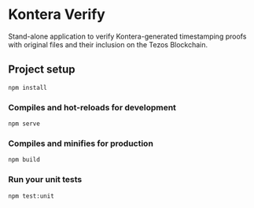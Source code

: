 # Kontera Verify

Stand-alone application to verify Kontera-generated timestamping proofs with original files and their inclusion on the Tezos Blockchain.

## Project setup

```
npm install
```

### Compiles and hot-reloads for development

```
npm serve
```

### Compiles and minifies for production

```
npm build
```

### Run your unit tests

```
npm test:unit
```
